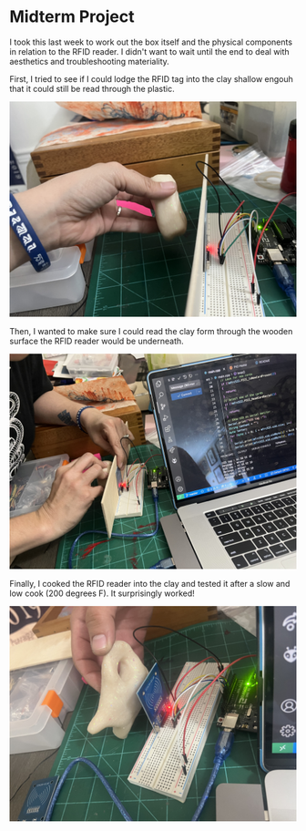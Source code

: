 # Midterm Project  

I took this last week to work out the box itself and the physical components in relation to the RFID reader. I didn't want to wait until the end to deal with aesthetics and troubleshooting materiality.  

First, I tried to see if I could lodge the RFID tag into the clay shallow engouh that it could still be read through the plastic.  

![alt text](images/claychunk.jpeg)  

Then, I wanted to make sure I could read the clay form through the wooden surface the RFID reader would be underneath.  

![alt text](images/claypluswood.jpeg)  

Finally, I cooked the RFID reader into the clay and tested it after a slow and low cook (200 degrees F). It surprisingly worked!  

![alt text](images/workingbone.jpeg)  
